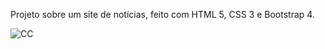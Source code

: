 Projeto sobre um site de notícias, feito com HTML 5, CSS 3 e Bootstrap 4.

![CC](https://user-images.githubusercontent.com/84814641/146121880-4c17ea5c-adf6-4522-965e-9f90a6946936.jpg)
